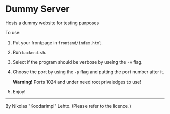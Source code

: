 # Dummy Server 

Hosts a dummy website for testing purposes

To use: 
1. Put your frontpage in `frontend/index.html`.
2. Run `backend.sh`.
3. Select if the program should be verbose by useíng the `-v` flag.
4. Choose the port by using the `-p` flag and putting the port number after it.

    **Warning!** Ports 1024 and under need root privaledges to use!
5. Enjoy!
---
By Nikolas "Koodarimpi" Lehto. (Please refer to the licence.)